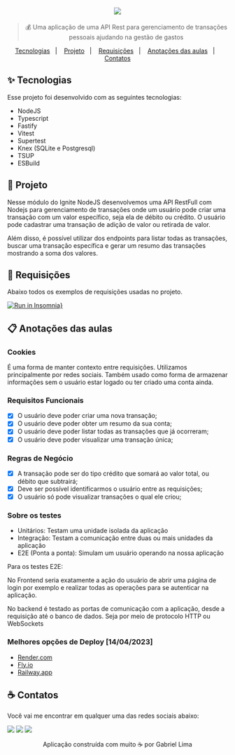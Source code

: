 <div align="center">
  <h1>
    <img src="https://user-images.githubusercontent.com/71537090/214130327-4d796169-1ae2-43aa-bbc5-4b0131d80083.png" />
  </h1>
  
  > 💰 Uma aplicação de uma API Rest para gerenciamento de transações pessoais ajudando na gestão de gastos
  
  <p align="center">
    <a href="#-tecnologias">Tecnologias</a>&nbsp;&nbsp;&nbsp;|&nbsp;&nbsp;&nbsp;
    <a href="#-projeto">Projeto</a>&nbsp;&nbsp;&nbsp;|&nbsp;&nbsp;&nbsp;
    <a href="#-requisições">Requisições</a>&nbsp;&nbsp;&nbsp;|&nbsp;&nbsp;&nbsp;
    <a href="#-anotações-das-aulas">Anotações das aulas</a>&nbsp;&nbsp;&nbsp;|&nbsp;&nbsp;&nbsp;
    <a href="#-contatos">Contatos</a>
  </p>
</div>

## ✨ Tecnologias

Esse projeto foi desenvolvido com as seguintes tecnologias:

- NodeJS
- Typescript
- Fastify
- Vitest
- Supertest
- Knex (SQLite e Postgresql)
- TSUP
- ESBuild

## 🧪 Projeto

Nesse módulo do Ignite NodeJS desenvolvemos uma API RestFull com Nodejs para gerenciamento de transações onde um usuário pode criar uma transação com um valor
específico, seja ela de débito ou crédito. O usuário pode cadastrar uma transação de adição de valor ou retirada de valor.

Além disso, é possível utilizar dos endpoints para listar todas as transações, buscar uma transação específica e gerar um resumo das transações mostrando a soma dos valores.

## 🤿 Requisições

Abaixo todos os exemplos de requisições usadas no projeto.

[![Run in Insomnia}](https://insomnia.rest/images/run.svg)](https://insomnia.rest/run/?label=&uri=https%3A%2F%2Fgithub.com%2FAzanniel%2Fapi-rest-nodejs-fastify%2Fblob%2Fmain%2Finsomnia.json)

## 📋 Anotações das aulas

### Cookies

É uma forma de manter contexto entre requisições. Utilizamos principalmente por redes sociais.
Também usado como forma de armazenar informações sem o usuário estar logado ou ter criado uma conta ainda.

### Requisitos Funcionais

- [x] O usuário deve poder criar uma nova transação;
- [x] O usuário deve poder obter um resumo da sua conta;
- [x] O usuário deve poder listar todas as transações que já ocorreram;
- [x] O usuário deve poder visualizar uma transação única;

### Regras de Negócio

- [x] A transação pode ser do tipo crédito que somará ao valor total, ou débito que subtrairá;
- [x] Deve ser possível identificarmos o usuário entre as requisições;
- [x] O usuário só pode visualizar transações o qual ele criou;

### Sobre os testes

- Unitários: Testam uma unidade isolada da aplicação
- Integração: Testam a comunicação entre duas ou mais unidades da aplicação
- E2E (Ponta a ponta): Simulam um usuário operando na nossa aplicação

Para os testes E2E:

No Frontend seria exatamente a ação do usuário de abrir uma página de login por exemplo e realizar
todas as operações para se autenticar na aplicação.

No backend é testado as portas de comunicação com a aplicação, desde a requisição até o banco de dados.
Seja por meio de protocolo HTTP ou WebSockets

### Melhores opções de Deploy [14/04/2023]

- [Render.com](https://render.com/)
- [Fly.io](https://fly.io/)
- [Railway.app](https://railway.app/)

## ☕ Contatos

Você vai me encontrar em qualquer uma das redes sociais abaixo:

<a href = "mailto: gabriel58221@gmail.com"><img src="https://img.shields.io/badge/-Gmail-%23EA4335?style=for-the-badge&logo=gmail&logoColor=white" target="_blank" margin-right="10px"></a>
<a href="https://www.linkedin.com/in/gabriel-lima258/" target="_blank"><img src="https://img.shields.io/badge/-LinkedIn-%230077B5?style=for-the-badge&logo=linkedin&logoColor=white" target="_blank"></a>
<a href="https://api.whatsapp.com/send?phone=5561992632007" target="_blank"><img src="https://img.shields.io/badge/-WhatsApp-%25D366?style=for-the-badge&logo=whatsapp&logoColor=white" target="_blank"></a>


<p align="center">Aplicação construída com muito ☕ por Gabriel Lima</p>
